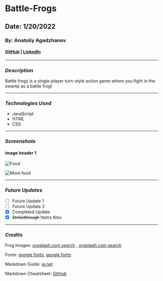 # **Battle-Frogs**
## **Date**: 1/20/2022
### **By**: Anatoliy Agadzhanov
#### [GitHub](https://github.com/yesanatoliy) | [LinkedIn](https://www.linkedin.com/in/anatoliy-agadzhanov-5a2a54173/)
***
### ***Description***
Battle frogs is a single-player turn-style action game where you fight in the swamp as a battle frog!

***
### ***Technologies Used***
* JavaScript
* HTML
* CSS

***
### ***Screenshots***

#### **image header 1**
![Food](https://upload.wikimedia.org/wikipedia/commons/thumb/6/6d/Good_Food_Display_-_NCI_Visuals_Online.jpg/1599px-Good_Food_Display_-_NCI_Visuals_Online.jpg)

![More food](https://cdn.britannica.com/36/123536-050-95CB0C6E/Variety-fruits-vegetables.jpg)
***
### ***Future Updates***
- [ ] Future Update 1
- [ ] Future Update 2
- [x] Completed Update
- [x] ~~Strikethrough~~ Items Also
***
### ***Credits***

Frog Images: [unsplash.com search](https://unsplash.com/photos/aiEV4gZEZ5E) , [unsplash.com search](https://unsplash.com/photos/EP_OHkgn1JI)

Fonts: [google fonts](https://fonts.google.com/specimen/Press+Start+2P?query=press+start), [google fonts](https://fonts.google.com/specimen/Cinzel?query=cinzel)

Markdown Guide: [ia.net](ia.net)

Markdown Cheatsheet: [GitHub](github.com)